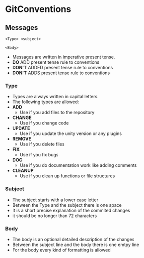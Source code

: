 # GitConventions
## Messages
```
<Type> <subject>

<Body>
```
* Messages are written in imperative present tense.
 * **DO**    ADD present tense rule to conventions
 * **DON'T** ADDED present tense rule to conventions
 * **DON'T** ADDS present tense rule to conventions

### Type
* Types are always written in capital letters
* The following types are allowed:
 * **ADD**
   * Use if you add files to the repository
 * **CHANGE**
   * Use if you change code
 * **UPDATE**
   * Use if you update the unity version or any plugins
 * **REMOVE**
   * Use if you delete files
 * **FIX**
   * Use if you fix bugs
 * **DOC**
   * Use if you do documentation work like adding comments
 * **CLEANUP**
   * Use if you clean up functions or file structures

### Subject
* The subject starts with a lower case letter
* Between the Type and the subject there is one space
* It is a short precise explanation of the commited changes
* it should be no longer than 72 characters

### Body
* The body is an optional detailed description of the changes
* Between the subject line and the body there is one emtpy line
* For the body every kind of formatting is allowed
